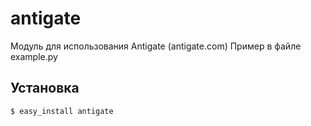 antigate
========

Модуль для использования Antigate (antigate.com)
Пример в файле example.py

Установка
------------
    $ easy_install antigate

